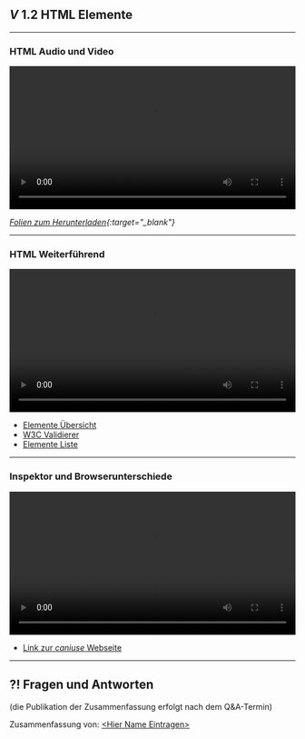 ## _V_ **1.2** HTML Elemente

---

### HTML Audio und Video
<video controls width="100%"> 
    <source src="https://scheuerle.net/lehre/gis/videos/02_GIS-EIA1-HTML-AV.mp4" type="video/mp4"> 
    <a href="https://scheuerle.net/lehre/gis/videos/02_GIS-EIA1-HTML-AV.mp4">Zum Video</a>
</video>

*[Folien zum Herunterladen](https://scheuerle.net/lehre/gis/scripts/02_GIS-EIA1-HTML-AV.pdf){:target="_blank"}*

---

### HTML Weiterführend
<video controls width="100%"> 
    <source src="https://scheuerle.net/lehre/gis/videos/02_HTML_Weiterführend.mp4" type="video/mp4"> 
    <a href="https://scheuerle.net/lehre/gis/videos/02_HTML_Weiterführend.mp4">Zum Video</a>
</video>

- [Elemente Übersicht](https://wiki.selfhtml.org/extensions/Selfhtml/example.php/Beispiel:HTML-Kategorien.html)
- [W3C Validierer](http://validator.w3.org/)
- [Elemente Liste](https://developer.mozilla.org/de/docs/Web/HTML/HTML5/HTML5_element_list)

---

### Inspektor und Browserunterschiede
<video controls width="100%"> 
    <source src="https://scheuerle.net/lehre/gis/videos/02_Inspektor_Browserunterschiede.mp4" type="video/mp4"> 
    <a href="https://scheuerle.net/lehre/gis/videos/02_Inspektor_Browserunterschiede.mp4">Zum Video</a>
</video>

- [Link zur *caniuse* Webseite](https://caniuse.com)

---

## **?!** Fragen und Antworten

(die Publikation der Zusammenfassung erfolgt nach dem Q&A-Termin)

Zusammenfassung von: [&lt;Hier Name Eintragen&gt;](https://github.com/)
